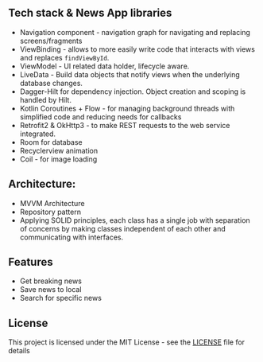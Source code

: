 ## Tech stack & News App libraries

- Navigation component - navigation graph for navigating and replacing screens/fragments
- ViewBinding - allows to more easily write code that interacts with views and replaces ```findViewById```.
- ViewModel - UI related data holder, lifecycle aware.
- LiveData - Build data objects that notify views when the underlying database changes.
- Dagger-Hilt for dependency injection. Object creation and scoping is handled by Hilt.
- Kotlin Coroutines + Flow - for managing background threads with simplified code and reducing needs for callbacks
- Retrofit2 & OkHttp3 - to make REST requests to the web service integrated.
- Room for database
- Recyclerview animation
- Coil - for image loading

## Architecture:

- MVVM Architecture
- Repository pattern
- Applying SOLID principles, each class has a single job with separation of concerns by making classes independent
  of each other and communicating with interfaces.

## Features

+ Get breaking news
+ Save news to local
+ Search for specific news

## License

This project is licensed under the MIT License - see the [LICENSE](LICENSE) file for details
